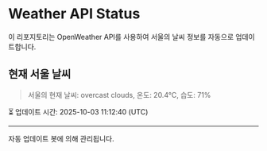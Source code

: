 
# Weather API Status

이 리포지토리는 OpenWeather API를 사용하여 서울의 날씨 정보를 자동으로 업데이트합니다.

## 현재 서울 날씨
> 서울의 현재 날씨: overcast clouds, 온도: 20.4°C, 습도: 71%

⏳ 업데이트 시간: 2025-10-03 11:12:40 (UTC)

---
자동 업데이트 봇에 의해 관리됩니다.

